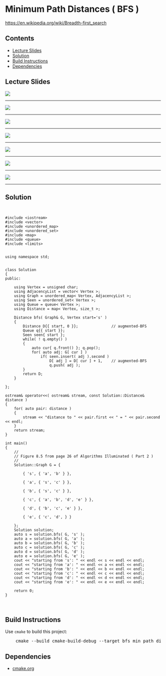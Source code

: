 <h1 id="bfs">Minimum Path Distances ( BFS )</h1>
<a href="https://en.wikipedia.org/wiki/Breadth-first_search">https://en.wikipedia.org/wiki/Breadth-first_search</a>
<h2>Contents</h2>
<ul>
  <li>
      <a href="#slides">Lecture Slides</a>
  </li>
  <li>
    <a href="#solution">Solution</a>
  </li>
  <li>
    <a href="#build">Build Instructions</a>
  </li>
  <li>
    <a href="#dependencies">Dependencies</a>
  </li>
</ul>

<h2 id="slides">Lecture Slides</h2>
<img src="https://github.com/claytonjwong/Algorithms-Stanford/blob/master/course2/bfs/documentation/bfs_01.png" />
<hr/>
<img src="https://github.com/claytonjwong/Algorithms-Stanford/blob/master/course2/bfs/documentation/bfs_02.png" />
<hr/>
<img src="https://github.com/claytonjwong/Algorithms-Stanford/blob/master/course2/bfs/documentation/bfs_03.png" />
<hr/>
<img src="https://github.com/claytonjwong/Algorithms-Stanford/blob/master/course2/bfs/documentation/bfs_04.png" />
<hr/>
<img src="https://github.com/claytonjwong/Algorithms-Stanford/blob/master/course2/bfs/documentation/bfs_05.png" />
<hr/>
<img src="https://github.com/claytonjwong/Algorithms-Stanford/blob/master/course2/bfs/documentation/bfs_06.png" />
<hr/>
<img src="https://github.com/claytonjwong/Algorithms-Stanford/blob/master/course2/bfs/documentation/bfs_07.png" />
<hr/>


<h2 id="solution">Solution</h2>
<pre>

    #include <iostream>
    #include <vector>
    #include <unordered_map>
    #include <unordered_set>
    #include <map>
    #include <queue>
    #include <limits>
    
    
    using namespace std;
    
    
    class Solution
    {
    public:
    
        using Vertex = unsigned char;
        using AdjacencyList = vector< Vertex >;
        using Graph = unordered_map< Vertex, AdjacencyList >;
        using Seen = unordered_set< Vertex >;
        using Queue = queue< Vertex >;
        using Distance = map< Vertex, size_t >;
    
        Distance bfs( Graph& G, Vertex start='s' )
        {
            Distance D{{ start, 0 }};               // augmented-BFS
            Queue q{{ start }};
            Seen seen{ start };
            while( ! q.empty() )
            {
                auto cur{ q.front() }; q.pop();
                for( auto adj: G[ cur ] )
                    if( seen.insert( adj ).second )
                        D[ adj ] = D[ cur ] + 1,    // augmented-BFS
                        q.push( adj );
            }
            return D;
        }
    
    };
    
    ostream& operator<<( ostream& stream, const Solution::Distance& distance )
    {
        for( auto pair: distance )
        {
            stream << "distance to " << pair.first << " = " << pair.second << endl;
        }
        return stream;
    }
    
    int main()
    {
        //
        // Figure 8.5 from page 26 of Algorithms Illuminated ( Part 2 )
        //
        Solution::Graph G = {
    
            { 's', { 'a', 'b' } },
    
            { 'a', { 's', 'c' } },
    
            { 'b', { 's', 'c' } },
    
            { 'c', { 'a', 'b', 'd', 'e' } },
    
            { 'd', { 'b', 'c', 'e' } },
    
            { 'e', { 'c', 'd', } }
    
        };
        Solution solution;
        auto s = solution.bfs( G, 's' );
        auto a = solution.bfs( G, 'a' );
        auto b = solution.bfs( G, 'b' );
        auto c = solution.bfs( G, 'c' );
        auto d = solution.bfs( G, 'd' );
        auto e = solution.bfs( G, 'e' );
        cout << "starting from 's': " << endl << s << endl << endl;
        cout << "starting from 'a': " << endl << a << endl << endl;
        cout << "starting from 'b': " << endl << b << endl << endl;
        cout << "starting from 'c': " << endl << c << endl << endl;
        cout << "starting from 'd': " << endl << d << endl << endl;
        cout << "starting from 'e': " << endl << e << endl << endl;
    
        return 0;
    }

</pre>

<h2 id="build">Build Instructions</h2>
<p>Use <code>cmake</code> to build this project:</p>

<pre>
    cmake --build cmake-build-debug --target bfs_min_path_dist -- -j 4
</pre>

<h2 id="dependencies">Dependencies</h2>
<ul>
  <li>
    <a href="https://cmake.org/">cmake.org</a>
  </li>
</ul>

</body>
</html>